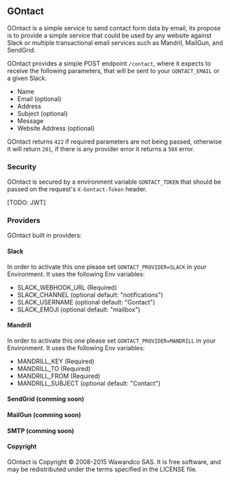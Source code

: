 ## GOntact

GOntact is a simple service to send contact form data by email, its propose is to provide a simple service that could be used by any website against Slack or multiple transactional email services such as Mandril, MailGun, and SendGrid.

GOntact provides a simple POST endpoint `/contact`, where it expects to receive the following parameters, that will be sent to your `GONTACT_EMAIL` or a given Slack.

- Name
- Email (optional)
- Address
- Subject (optional)
- Message
- Website Address (optional)

GOntact returns `422` if required parameters are not being passed, otherwise it will return `201`, if there is any provider error it returns a `50X` error.

### Security

GOntact is secured by a environment variable `GONTACT_TOKEN` that should be passed on the request's `X-Gontact-Token` header.

[TODO: JWT]

### Providers

GOntact built in providers:

#### Slack

In order to activate this one please set `GONTACT_PROVIDER=SLACK` in your Environment.
It uses the following Env variables:

  - SLACK_WEBHOOK_URL (Required)
  - SLACK_CHANNEL (optional default: "notifications")
  - SLACK_USERNAME (optional default: "Gontact")
  - SLACK_EMOJI (optional default: "mailbox")

#### Mandrill

In order to activate this one please set `GONTACT_PROVIDER=MANDRILL` in your Environment.
It uses the following Env variables:

  - MANDRILL_KEY (Required)
  - MANDRILL_TO (Required)
  - MANDRILL_FROM (Required)
  - MANDRILL_SUBJECT (optional default: "Contact")

#### SendGrid (comming soon)
#### MailGun (comming soon)
#### SMTP (comming soon)

#### Copyright
GOntact is Copyright © 2008-2015 Wawandco SAS. It is free software, and may be redistributed under the terms specified in the LICENSE file.
